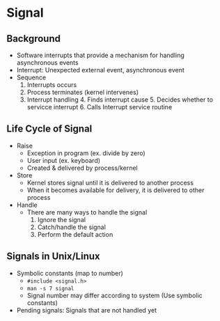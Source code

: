 # Signal

## Background
- Software interrupts that provide a mechanism for handling asynchronous events 
- Interrupt: Unexpected external event, asynchronous event
- Sequence
    1. Interrupts occurs
    2. Process terminates (kernel intervenes)
    3. Interrupt handling
        4. Finds interrupt cause
        5. Decides whether to servicce interrupt
        6. Calls Interrupt service routine

## Life Cycle of Signal
- Raise
    - Exception in program (ex. divide by zero)
    - User input (ex. keyboard)
    - Created & delivered by process/kernel
- Store
    - Kernel stores signal until it is delivered to another process
    - When it becomes available for delivery, it is delivered to other process
- Handle
    - There are many ways to handle the signal
        1. Ignore the signal
        2. Catch/handle the signal
        3. Perform the default action

## Signals in Unix/Linux
- Symbolic constants (map to number)
    - `#include <signal.h>`
    - `man -s 7 signal`
    - Signal number may differ according to system (Use symbolic constants)
- Pending signals: Signals that are not handled yet
